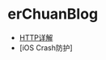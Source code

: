 # erChuanBlog

* [HTTP详解](https://github.com/METISU/erChuanBlog/blob/main/Notes/HTTP%E8%AF%A6%E8%A7%A3.md)
* [iOS Crash防护]
